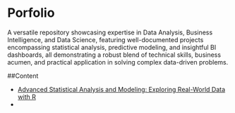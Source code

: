 # Porfolio
 A versatile repository showcasing expertise in Data Analysis, Business Intelligence, and Data Science, featuring well-documented projects encompassing statistical analysis, predictive modeling, and insightful BI dashboards, all demonstrating a robust blend of technical skills, business acumen, and practical application in solving complex data-driven problems.

##Content
+ [Advanced Statistical Analysis and Modeling: Exploring Real-World Data with R](http://rpubs.com/ayobame/usseatbelt)
+ 
